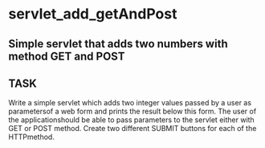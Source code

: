 # servlet_add_getAndPost
Simple servlet that adds two numbers with method GET and POST
-------
TASK
-------
Write a simple servlet which adds two integer values passed by a user as parametersof a web form and prints the result below this form.
The user of the applicationshould be able to pass parameters to the servlet either with
GET or  POST  method. 
Create two different SUBMIT buttons for each of the HTTPmethod.
